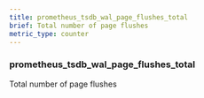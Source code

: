 ```yaml
---
title: prometheus_tsdb_wal_page_flushes_total
brief: Total number of page flushes
metric_type: counter
---
```

### prometheus_tsdb_wal_page_flushes_total

Total number of page flushes